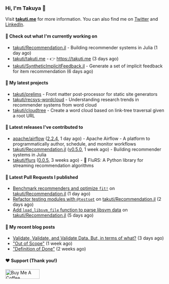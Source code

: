 ### Hi, I'm Takuya 👋

Visit **[takuti.me](https://takuti.me/)** for more information. You can also find me on [Twitter](https://twitter.com/takuti) and [LinkedIn](https://linkedin.com/in/takuti).

#### 👷 Check out what I'm currently working on


- [takuti/Recommendation.jl](https://github.com/takuti/Recommendation.jl) - Building recommender systems in Julia (1 day ago)
- [takuti/takuti.me](https://github.com/takuti/takuti.me) - :point_right: https://takuti.me (3 days ago)
- [takuti/SyntheticImplicitFeedback.jl](https://github.com/takuti/SyntheticImplicitFeedback.jl) - Generate a set of implicit feedback for item recommendation (6 days ago)

#### 🌱 My latest projects


- [takuti/prelims](https://github.com/takuti/prelims) - Front matter post-processor for static site generators
- [takuti/recsys-wordcloud](https://github.com/takuti/recsys-wordcloud) - Understanding research trends in recommender systems from word cloud
- [takuti/cloudtree](https://github.com/takuti/cloudtree) - Create a word cloud based on link-tree traversal given a root URL

#### 🔭 Latest releases I've contributed to


- [apache/airflow](https://github.com/apache/airflow) ([2.2.4](https://github.com/apache/airflow/releases/tag/2.2.4), 1 day ago) - Apache Airflow - A platform to programmatically author, schedule, and monitor workflows
- [takuti/Recommendation.jl](https://github.com/takuti/Recommendation.jl) ([v0.5.0](https://github.com/takuti/Recommendation.jl/releases/tag/v0.5.0), 1 week ago) - Building recommender systems in Julia
- [takuti/flurs](https://github.com/takuti/flurs) ([0.0.5](https://github.com/takuti/flurs/releases/tag/0.0.5), 3 weeks ago) - :ocean: FluRS: A Python library for streaming recommendation algorithms

#### 🔨 Latest Pull Requests I published


- [Benchmark recommenders and optimize `fit!`](https://github.com/takuti/Recommendation.jl/pull/50) on [takuti/Recommendation.jl](https://github.com/takuti/Recommendation.jl) (1 day ago)
- [Refactor testing modules with `@testset`](https://github.com/takuti/Recommendation.jl/pull/49) on [takuti/Recommendation.jl](https://github.com/takuti/Recommendation.jl) (2 days ago)
- [Add `load_libsvm_file` function to parse libsvm data](https://github.com/takuti/Recommendation.jl/pull/48) on [takuti/Recommendation.jl](https://github.com/takuti/Recommendation.jl) (5 days ago)

#### 📜 My recent blog posts

- [Validate, Validate, and Validate Data. But, in terms of what?](https://takuti.me/note/data-validation/) (3 days ago)
- [&#34;Out of Scope&#34;](https://takuti.me/note/creating-now-page/) (1 week ago)
- [&#34;Definition of Done&#34;](https://takuti.me/note/definition-of-done/) (2 weeks ago)

#### ❤️ Support (Thank you!)

<a href="https://www.buymeacoffee.com/takuti" target="_blank"><img src="https://cdn.buymeacoffee.com/buttons/v2/default-yellow.png" alt="Buy Me A Coffee" style="height: 30px !important;width: 108px !important;" ></a>
